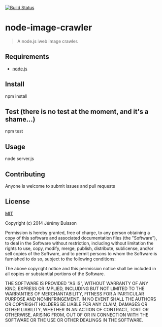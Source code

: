 ﻿[![Build Status](https://travis-ci.org/jbuiss0n/node-image-crawler.png?branch=master)](https://travis-ci.org/jbuiss0n/node-image-crawler)

node-image-crawler
===============

> A node.js iweb image crawler.

Requirements
------------

* [node.js](http://nodejs.org/)

Install
------------

  npm install

Test (there is no test at the moment, and it's a shame...)
------------

  npm test

Usage
------------

  node server.js

Contributing
------------

Anyone is welcome to submit issues and pull requests

License
------------

[MIT](http://opensource.org/licenses/MIT)

Copyright (c) 2014 Jérémy Buisson

Permission is hereby granted, free of charge, to any person obtaining a copy of this software and associated documentation files (the "Software"), to deal in the Software without restriction, including without limitation the rights to use, copy, modify, merge, publish, distribute, sublicense, and/or sell copies of the Software, and to permit persons to whom the Software is furnished to do so, subject to the following conditions:

The above copyright notice and this permission notice shall be included in all copies or substantial portions of the Software.

THE SOFTWARE IS PROVIDED "AS IS", WITHOUT WARRANTY OF ANY KIND, EXPRESS OR IMPLIED, INCLUDING BUT NOT LIMITED TO THE WARRANTIES OF MERCHANTABILITY, FITNESS FOR A PARTICULAR PURPOSE AND NONINFRINGEMENT. IN NO EVENT SHALL THE AUTHORS OR COPYRIGHT HOLDERS BE LIABLE FOR ANY CLAIM, DAMAGES OR OTHER LIABILITY, WHETHER IN AN ACTION OF CONTRACT, TORT OR OTHERWISE, ARISING FROM, OUT OF OR IN CONNECTION WITH THE SOFTWARE OR THE USE OR OTHER DEALINGS IN THE SOFTWARE.